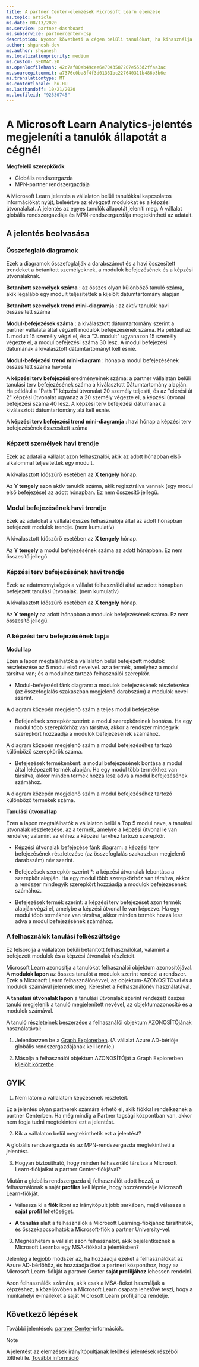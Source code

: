 ```yaml
---
title: A partner Center-elemzések Microsoft Learn elemzése
ms.topic: article
ms.date: 08/13/2020
ms.service: partner-dashboard
ms.subservice: partnercenter-csp
description: Nyomon követheti a cégen belüli tanulókat, ha kihasználja az egyéni képzések, a befejezett modulok, a befejezett tanulási útvonalak és egyéb lehetőségek adatait.
author: shganesh-dev
ms.author: shganesh
ms.localizationpriority: medium
ms.custom: SEOMAY.20
ms.openlocfilehash: 42c7af80ab49cee6e7043587207e553d2ffaa3ac
ms.sourcegitcommit: a7376c0ba8f4f3d01361bc227640311b486b3b6e
ms.translationtype: MT
ms.contentlocale: hu-HU
ms.lasthandoff: 10/21/2020
ms.locfileid: "92530745"
---
```

# <a name="the-microsoft-learn-analytics-report-shows-the-status-of-learners-in-your-company"></a>A Microsoft Learn Analytics-jelentés megjeleníti a tanulók állapotát a cégnél

**Megfelelő szerepkörök**
-   Globális rendszergazda
-   MPN-partner rendszergazdája

A Microsoft Learn jelentés a vállalaton belüli tanulókkal kapcsolatos információkat nyújt, beleértve az elvégzett modulokat és a képzési útvonalakat. A jelentés az egyes tanulók állapotát jeleníti meg. A vállalat globális rendszergazdája és MPN-rendszergazdája megtekintheti az adatait.

## <a name="how-to-read-the-report"></a>A jelentés beolvasása

### <a name="summary-charts"></a>Összefoglaló diagramok

Ezek a diagramok összefoglalják a darabszámot és a havi összesített trendeket a betanított személyeknek, a modulok befejezésének és a képzési útvonalaknak.


**Betanított személyek száma** : az összes olyan különböző tanuló száma, akik legalább egy modult teljesítettek a kijelölt dátumtartomány alapján 

**Betanított személyek trend mini-diagramja** : az aktív tanulók havi összesített száma 

**Modul-befejezések száma** : a kiválasztott dátumtartomány szerint a partner vállalata által végzett modulok befejezésének száma.
Ha például az 1. modult 15 személy végzi el, és a "2. modult" ugyanazon 15 személy végezte el, a modul befejezési száma 30 lesz. A modul befejezési dátumának a kiválasztott dátumtartományt kell esnie.

**Modul-befejezési trend mini-diagram** : hónap a modul befejezésének összesített száma havonta 

A **képzési terv befejezési** eredményeinek száma: a partner vállalatán belüli tanulási terv befejezésének száma a kiválasztott Dátumtartomány alapján.
Ha például a "Path 1" képzési útvonalat 20 személy teljesíti, és az "elérési út 2" képzési útvonalat ugyanaz a 20 személy végezte el, a képzési útvonal befejezési száma 40 lesz. A képzési terv befejezési dátumának a kiválasztott dátumtartomány alá kell esnie.

A **képzési terv befejezési trend mini-diagramja** : havi hónap a képzési terv befejezésének összesített száma 

### <a name="trained-individuals-monthly-trend"></a>Képzett személyek havi trendje

Ezek az adatai a vállalat azon felhasználói, akik az adott hónapban első alkalommal teljesítettek egy modult. 

A kiválasztott Időszűrő esetében az **X tengely** hónap. 

Az **Y tengely** azon aktív tanulók száma, akik regisztrálva vannak (egy modul első befejezése) az adott hónapban. Ez nem összesítő jellegű.

### <a name="module-completions-monthly-trend"></a>Modul befejezésének havi trendje

Ezek az adatokat a vállalat összes felhasználója által az adott hónapban befejezett modulok trendje. (nem kumulatív) 

A kiválasztott Időszűrő esetében az **X tengely** hónap. 

Az **Y tengely** a modul befejezésének száma az adott hónapban. Ez nem összesítő jellegű.

### <a name="learning-path-completions-monthly-trend"></a>Képzési terv befejezésének havi trendje

Ezek az adatmennyiségek a vállalat felhasználói által az adott hónapban befejezett tanulási útvonalak. (nem kumulatív) 

A kiválasztott Időszűrő esetében az **X tengely** hónap. 

Az **Y tengely** az adott hónapban a modulok befejezésének száma. Ez nem összesítő jellegű.

### <a name="learning-path-completion-tabs"></a>A képzési terv befejezésének lapja 

**Modul lap**

Ezen a lapon megtalálhatók a vállalaton belül befejezett modulok részletezése az 5 modul első neveivel. az a termék, amelyhez a modul társítva van; és a modulhoz tartozó felhasználói szerepkör.  

- Modul-befejezési fánk diagram: a modulok befejezésének részletezése (az összefoglalás szakaszban megjelenő darabszám) a modulok nevei szerint.

A diagram közepén megjelenő szám a teljes modul befejezése

- Befejezések szerepkör szerint: a modul szerepköreinek bontása. Ha egy modul több szerepkörhöz van társítva, akkor a rendszer mindegyik szerepkört hozzáadja a modulok befejezésének számához.

A diagram közepén megjelenő szám a modul befejezéséhez tartozó különböző szerepkörök száma. 

- Befejezések termékenként: a modul befejezésének bontása a modul által leképezett termék alapján. Ha egy modul több termékhez van társítva, akkor minden termék hozzá lesz adva a modul befejezésének számához.    

A diagram közepén megjelenő szám a modul befejezéséhez tartozó különböző termékek száma.  

**Tanulási útvonal lap**   

Ezen a lapon megtalálhatók a vállalaton belül a Top 5 modul neve, a tanulási útvonalak részletezése. az a termék, amelyre a képzési útvonal le van rendelve; valamint az ehhez a képzési tervhez tartozó szerepkör.  

- Képzési útvonalak befejezése fánk diagram: a képzési terv befejezésének részletezése (az összefoglalás szakaszban megjelenő darabszám) név szerint.

- Befejezések szerepkör szerint *: a képzési útvonalak lebontása a szerepkör alapján. Ha egy modul több szerepkörhöz van társítva, akkor a rendszer mindegyik szerepkört hozzáadja a modulok befejezésének számához.

- Befejezések termék szerint: a képzési terv befejezését azon termék alapján végzi el, amelybe a képzési útvonal le van képezve. Ha egy modul több termékhez van társítva, akkor minden termék hozzá lesz adva a modul befejezésének számához.

### <a name="completions-by-learning-individuals"></a>A felhasználók tanulási felkészültsége

Ez felsorolja a vállalaton belüli betanított felhasználókat, valamint a befejezett modulok és a képzési útvonalak részleteit.

Microsoft Learn azonosítja a tanulókat felhasználói objektum azonosítójával. A **modulok lapon** az összes tanulót a modulok szerint rendezi a rendszer. Ezek a Microsoft Learn felhasználónévvel, az objektum-AZONOSÍTÓval és a modulok számával jelennek meg. Kereshet a Felhasználónév használatával. 

A **tanulási útvonalak lapon** a tanulási útvonalak szerint rendezett összes tanuló megjelenik a tanuló megjelenített nevével, az objektumazonosító és a modulok számával.

A tanuló részleteinek beszerzése a felhasználói objektum AZONOSÍTÓjának használatával: 

1. Jelentkezzen be a [Graph Explorerben](https://developer.microsoft.com/graph/graph-explorer ). (A vállalat Azure AD-bérlője globális rendszergazdájának kell lennie.)

2. Másolja a felhasználói objektum AZONOSÍTÓját a Graph Explorerben [kijelölt körzetbe](https://graph.microsoft.com/v1.0/users/a9633ad7-c8dc-4587-b119-0bc286b0711f) . 

## <a name="faq"></a>GYIK

1. Nem látom a vállalatom képzésének részleteit.

Ez a jelentés olyan partnerek számára érhető el, akik fiókkal rendelkeznek a partner Centerben. Ha még mindig a Partner tagsági központban van, akkor nem fogja tudni megtekinteni ezt a jelentést.

2.  Kik a vállalaton belül megtekinthetik ezt a jelentést? 

A globális rendszergazda és az MPN-rendszergazda megtekintheti a jelentést.

3. Hogyan biztosítható, hogy minden felhasználó társítsa a Microsoft Learn-fiókjaikat a partner Center-fiókjával?

Miután a globális rendszergazda új felhasználót adott hozzá, a felhasználónak a saját **profilra** kell lépnie, hogy hozzárendelje Microsoft Learn-fiókját.

- Válassza ki a **fiók** ikont az irányítópult jobb sarkában, majd válassza a **saját profil** lehetőséget. 

-  **A tanulás** alatt a felhasználók a Microsoft Learning-fiókjához társíthatók, és összekapcsolhatók a Microsoft-fiók a partner University-vel.

3. Megnézhetem a vállalat azon felhasználóit, akik bejelentkeznek a Microsoft Learnba egy MSA-fiókkal a jelentésben?

Jelenleg a legjobb módszer az, ha hozzáadja ezeket a felhasználókat az Azure AD-bérlőhöz, és hozzáadja őket a partneri központhoz, hogy az Microsoft Learn-fiókját a partner Center **saját profiljához** lehessen rendelni. 

Azon felhasználók számára, akik csak a MSA-fiókot használják a képzéshez, a közeljövőben a Microsoft Learn csapata lehetővé teszi, hogy a munkahelyi e-maileket a saját Microsoft Learn profiljához rendelje. 

## <a name="next-steps"></a>Következő lépések

További jelentések: [partner Center](partner-center-insights.md)-információk.

>[!NOTE] 
> A jelentést az elemzések irányítópultjának letöltési jelentések részéből töltheti le. [További információ](pci-download-reports.md) 